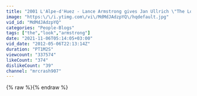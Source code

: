 ```yaml
---
title: "2001 L'Alpe-d'Huez - Lance Armstrong gives Jan Ullrich \"The Look\""
image: "https:\/\/i.ytimg.com\/vi\/MdMdJAdzpYQ\/hqdefault.jpg"
vid_id: "MdMdJAdzpYQ"
categories: "People-Blogs"
tags: ["the","look","armstrong"]
date: "2021-11-06T05:14:05+03:00"
vid_date: "2012-05-06T22:13:14Z"
duration: "PT1M2S"
viewcount: "337574"
likeCount: "374"
dislikeCount: "39"
channel: "mrcrash907"
---
```

{% raw %}{% endraw %}
